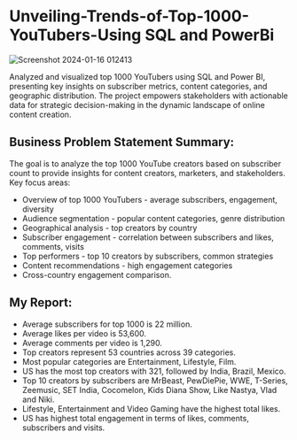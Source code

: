 # Unveiling-Trends-of-Top-1000-YouTubers-Using SQL and PowerBi

![Screenshot 2024-01-16 012413](https://github.com/rajmangesh/Unveiling-Trends-of-Top-1000-YouTubers-/assets/95671470/d3301a60-79c1-46d4-9dcf-678f8dfcd887)

Analyzed and visualized top 1000 YouTubers using SQL and Power BI, presenting key insights on subscriber metrics, content categories, and geographic distribution. The project empowers stakeholders with actionable data for strategic decision-making in the dynamic landscape of online content creation.

## Business Problem Statement Summary:

The goal is to analyze the top 1000 YouTube creators based on subscriber count to provide insights for content creators, marketers, and stakeholders. Key focus areas:

- Overview of top 1000 YouTubers - average subscribers, engagement, diversity
- Audience segmentation - popular content categories, genre distribution
- Geographical analysis - top creators by country
- Subscriber engagement - correlation between subscribers and likes, comments, visits
- Top performers - top 10 creators by subscribers, common strategies
- Content recommendations - high engagement categories
- Cross-country engagement comparison.

  
## My Report:

- Average subscribers for top 1000 is 22 million.
- Average likes per video is 53,600.
- Average comments per video is 1,290.
- Top creators represent 53 countries across 39 categories.
- Most popular categories are Entertainment, Lifestyle, Film.
- US has the most top creators with 321, followed by India, Brazil, Mexico.
- Top 10 creators by subscribers are MrBeast, PewDiePie, WWE, T-Series, Zeemusic, SET India, Cocomelon, Kids Diana Show, Like 
  Nastya, Vlad and Niki.
- Lifestyle, Entertainment and Video Gaming have the highest total likes.
- US has highest total engagement in terms of likes, comments, subscribers and visits.
